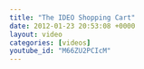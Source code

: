 ```yaml
---
title: "The IDEO Shopping Cart"
date: 2012-01-23 20:53:08 +0000
layout: video
categories: [videos]
youtube_id: "M66ZU2PCIcM"
---
```

